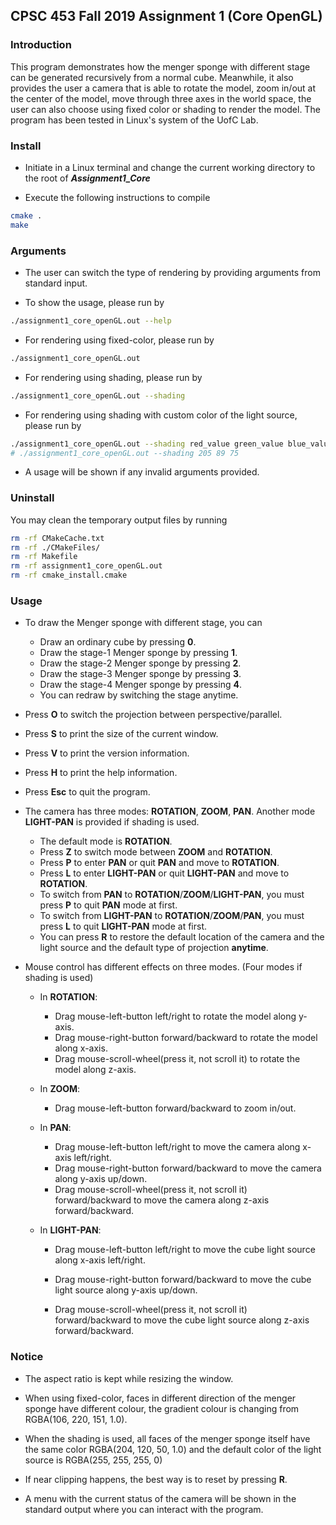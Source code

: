 ## CPSC 453 Fall 2019 Assignment 1 (Core OpenGL)

### Introduction

This program demonstrates how the menger sponge with different stage can be generated recursively from a normal cube. Meanwhile, it also provides the user a camera that is able to rotate the model, zoom in/out at the center of the model, move through three axes in the world space, the user can also choose using fixed color or shading to render the model. The program has been tested in Linux's system of the UofC Lab.

### Install

*   Initiate in a Linux terminal and change the current working directory to the root of ***Assignment1_Core***

*   Execute the following instructions to compile

```sh
cmake .
make
```

### Arguments

*   The user can switch the type of rendering by providing arguments from standard input.

*   To show the usage, please run by

```sh
./assignment1_core_openGL.out --help
```

*   For rendering using fixed-color, please run by

```sh
./assignment1_core_openGL.out
```

*   For rendering using shading, please run by

```sh
./assignment1_core_openGL.out --shading
```

*   For rendering using shading with custom color of the light source, please run by

```sh
./assignment1_core_openGL.out --shading red_value green_value blue_value
# ./assignment1_core_openGL.out --shading 205 89 75
```

*   A usage will be shown if any invalid arguments provided.

### Uninstall

You may clean the temporary output files by running

```sh
rm -rf CMakeCache.txt
rm -rf ./CMakeFiles/
rm -rf Makefile
rm -rf assignment1_core_openGL.out
rm -rf cmake_install.cmake
```

### Usage

*   To draw the Menger sponge with different stage, you can

    *   Draw an ordinary cube by pressing **0**.
    *   Draw the stage-1 Menger sponge by pressing **1**.
    *   Draw the stage-2 Menger sponge by pressing **2**.
    *   Draw the stage-3 Menger sponge by pressing **3**.
    *   Draw the stage-4 Menger sponge by pressing **4**.
    *   You can redraw by switching the stage anytime.

*   Press **O** to switch the projection between perspective/parallel.

*   Press **S** to print the size of the current window.

*   Press **V** to print the version information.

*   Press **H** to print the help information.

*   Press **Esc** to quit the program.

*   The camera has three modes: **ROTATION**, **ZOOM**, **PAN**. Another mode **LIGHT-PAN** is provided if shading is used.

    *   The default mode is **ROTATION**.
    *   Press **Z** to switch mode between **ZOOM** and **ROTATION**.
    *   Press **P** to enter **PAN** or quit **PAN** and move to **ROTATION**.
    *   Press **L** to enter **LIGHT-PAN** or quit **LIGHT-PAN** and move to **ROTATION**.
    *   To switch from **PAN** to **ROTATION**/**ZOOM**/**LIGHT-PAN**, you must press **P** to quit **PAN** mode at first.
    *   To switch from **LIGHT-PAN** to **ROTATION**/**ZOOM**/**PAN**, you must press **L** to quit **LIGHT-PAN** mode at first.
    *   You can press **R** to restore the default location of the camera and the light source and the default type of projection **anytime**.

*   Mouse control has different effects on three modes. (Four modes if shading is used)

    *   In **ROTATION**:
        
        *   Drag mouse-left-button left/right to rotate the model along y-axis.
        *   Drag mouse-right-button forward/backward to rotate the model along x-axis.
        *   Drag mouse-scroll-wheel(press it, not scroll it) to rotate the model along z-axis.
    
    *   In **ZOOM**:
    
        *   Drag mouse-left-button forward/backward to zoom in/out.
    
    *   In **PAN**:
    
        *   Drag mouse-left-button left/right to move the camera along x-axis left/right.
        *   Drag mouse-right-button forward/backward to move the camera along y-axis up/down.
        *   Drag mouse-scroll-wheel(press it, not scroll it) forward/backward to move the camera along z-axis forward/backward.

    *   In **LIGHT-PAN**:

        *   Drag mouse-left-button left/right to move the cube light source along x-axis left/right.
        
        *   Drag mouse-right-button forward/backward to move the cube light source along y-axis up/down.

        *   Drag mouse-scroll-wheel(press it, not scroll it) forward/backward to move the cube light source along z-axis forward/backward.

### Notice

*   The aspect ratio is kept while resizing the window.

*   When using fixed-color, faces in different direction of the menger sponge have different colour, the gradient colour is changing from RGBA(106, 220, 151, 1.0).

*   When the shading is used, all faces of the menger sponge itself have the same color RGBA(204, 120, 50, 1.0) and the default color of the light source is RGBA(255, 255, 255, 0)

*   If near clipping happens, the best way is to reset by pressing **R**.

*   A menu with the current status of the camera will be shown in the standard output where you can interact with the program.